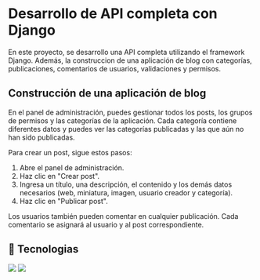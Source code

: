 # Desarrollo de API completa con Django

En este proyecto, se desarrollo una API completa utilizando el framework Django. Además, la construccion de una aplicación de blog con categorías, publicaciones, comentarios de usuarios, validaciones y permisos.

## Construcción de una aplicación de blog

En el panel de administración, puedes gestionar todos los posts, los grupos de permisos y las categorías de la aplicación. Cada categoría contiene diferentes datos y puedes ver las categorías publicadas y las que aún no han sido publicadas.

Para crear un post, sigue estos pasos:

1. Abre el panel de administración.
2. Haz clic en "Crear post".
3. Ingresa un título, una descripción, el contenido y los demás datos necesarios (web, miniatura, imagen, usuario creador y categoría).
4. Haz clic en "Publicar post".

Los usuarios también pueden comentar en cualquier publicación. Cada comentario se asignará al usuario y al post correspondiente.

## 🔧 Tecnologias
![](https://img.shields.io/badge/Code-Django-informational?style=flat&logo=django&logoColor=white&color=green)
![](https://img.shields.io/badge/Code-Django-informational?style=flat&logo=django&logoColor=white&color=green)
